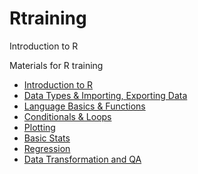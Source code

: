 # Rtraining
Introduction to R

Materials for R training
- [Introduction to R](http://example.com)
- [Data Types & Importing, Exporting Data](http://example.com)
- [Language Basics & Functions](http://example.com)
- [Conditionals & Loops](http://example.com)
- [Plotting](http://example.com)
- [Basic Stats](http://example.com)
- [Regression](http://example.com)
- [Data Transformation and QA](http://example.com)
